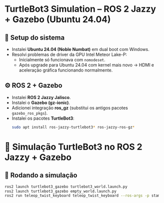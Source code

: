 # TurtleBot3 Simulation – ROS 2 Jazzy + Gazebo (Ubuntu 24.04)

## 📌 Setup do sistema
- Instalei **Ubuntu 24.04 (Noble Numbat)** em dual boot com Windows.
- Resolvi problemas de driver da GPU Intel Meteor Lake-P:
  - Inicialmente só funcionava com `nomodeset`.
  - Após upgrade para Ubuntu 24.04 com kernel mais novo → HDMI e aceleração gráfica funcionando normalmente.

## ⚙️ ROS 2 + Gazebo
- Instalei **ROS 2 Jazzy Jalisco**.
- Instalei o **Gazebo (gz-ionic)**.
- Adicionei integração **ros_gz** (substitui os antigos pacotes `gazebo_ros_pkgs`).
- Instalei os pacotes **TurtleBot3**:
  ```bash
  sudo apt install ros-jazzy-turtlebot3* ros-jazzy-ros-gz*

# 🐢 Simulação TurtleBot3 no ROS 2 Jazzy + Gazebo

## 🚀 Rodando a simulação

```bash
ros2 launch turtlebot3_gazebo turtlebot3_world.launch.py
ros2 launch turtlebot3_gazebo empty_world.launch.py
ros2 run teleop_twist_keyboard teleop_twist_keyboard --ros-args -p stamped:=true
